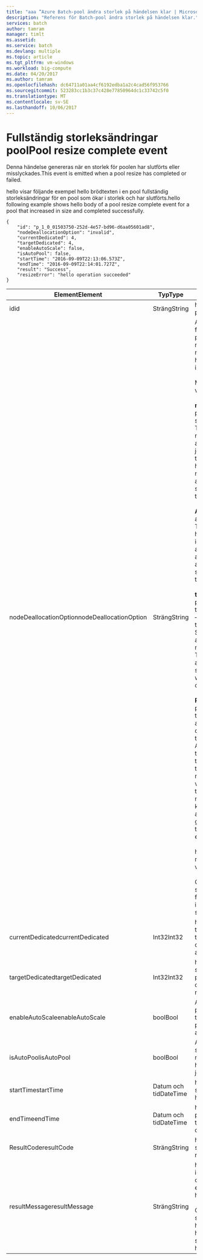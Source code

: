 ```yaml
---
title: "aaa ”Azure Batch-pool ändra storlek på händelsen klar | Microsoft Docs ”"
description: "Referens för Batch-pool ändra storlek på händelsen klar."
services: batch
author: tamram
manager: timlt
ms.assetid: 
ms.service: batch
ms.devlang: multiple
ms.topic: article
ms.tgt_pltfrm: vm-windows
ms.workload: big-compute
ms.date: 04/20/2017
ms.author: tamram
ms.openlocfilehash: dc64711a01aa4cf6192edba1a2c4cad56f953766
ms.sourcegitcommit: 523283cc1b3c37c428e77850964dc1c33742c5f0
ms.translationtype: MT
ms.contentlocale: sv-SE
ms.lasthandoff: 10/06/2017
---
```

# <a name="pool-resize-complete-event"></a><span data-ttu-id="6278a-103">Fullständig storleksändringar pool</span><span class="sxs-lookup"><span data-stu-id="6278a-103">Pool resize complete event</span></span>

 <span data-ttu-id="6278a-104">Denna händelse genereras när en storlek för poolen har slutförts eller misslyckades.</span><span class="sxs-lookup"><span data-stu-id="6278a-104">This event is emitted when a pool resize has completed or failed.</span></span>

 <span data-ttu-id="6278a-105">hello visar följande exempel hello brödtexten i en pool fullständig storleksändringar för en pool som ökar i storlek och har slutförts.</span><span class="sxs-lookup"><span data-stu-id="6278a-105">hello following example shows hello body of a pool resize complete event for a pool that increased in size and completed successfully.</span></span>

```
{
    "id": "p_1_0_01503750-252d-4e57-bd96-d6aa05601ad8",
    "nodeDeallocationOption": "invalid",
    "currentDedicated": 4,
    "targetDedicated": 4,
    "enableAutoScale": false,
    "isAutoPool": false,
    "startTime": "2016-09-09T22:13:06.573Z",
    "endTime": "2016-09-09T22:14:01.727Z",
    "result": "Success",
    "resizeError": "hello operation succeeded"
}
```

|<span data-ttu-id="6278a-106">Element</span><span class="sxs-lookup"><span data-stu-id="6278a-106">Element</span></span>|<span data-ttu-id="6278a-107">Typ</span><span class="sxs-lookup"><span data-stu-id="6278a-107">Type</span></span>|<span data-ttu-id="6278a-108">Anteckningar</span><span class="sxs-lookup"><span data-stu-id="6278a-108">Notes</span></span>|
|-------------|----------|-----------|
|<span data-ttu-id="6278a-109">id</span><span class="sxs-lookup"><span data-stu-id="6278a-109">id</span></span>|<span data-ttu-id="6278a-110">Sträng</span><span class="sxs-lookup"><span data-stu-id="6278a-110">String</span></span>|<span data-ttu-id="6278a-111">hello-id för hello poolen.</span><span class="sxs-lookup"><span data-stu-id="6278a-111">hello id of hello pool.</span></span>|
|<span data-ttu-id="6278a-112">nodeDeallocationOption</span><span class="sxs-lookup"><span data-stu-id="6278a-112">nodeDeallocationOption</span></span>|<span data-ttu-id="6278a-113">Sträng</span><span class="sxs-lookup"><span data-stu-id="6278a-113">String</span></span>|<span data-ttu-id="6278a-114">Anger om noder kan tas bort från poolen hello, om hello poolstorleken minskar.</span><span class="sxs-lookup"><span data-stu-id="6278a-114">Specifies when nodes may be removed from hello pool, if hello pool size is decreasing.</span></span><br /><br /> <span data-ttu-id="6278a-115">Möjliga värden:</span><span class="sxs-lookup"><span data-stu-id="6278a-115">Possible values are:</span></span><br /><br /> <span data-ttu-id="6278a-116">**meddelanden** – avsluta pågående aktiviteter och ställ dem i kö.</span><span class="sxs-lookup"><span data-stu-id="6278a-116">**requeue** – Terminate running tasks and requeue them.</span></span> <span data-ttu-id="6278a-117">hello aktiviteterna körs igen när jobbet hello är aktiverat.</span><span class="sxs-lookup"><span data-stu-id="6278a-117">hello tasks will run again when hello job is enabled.</span></span> <span data-ttu-id="6278a-118">Ta bort noder när aktiviteterna har avslutats.</span><span class="sxs-lookup"><span data-stu-id="6278a-118">Remove nodes as soon as tasks have been terminated.</span></span><br /><br /> <span data-ttu-id="6278a-119">**Avsluta** – avsluta pågående aktiviteter.</span><span class="sxs-lookup"><span data-stu-id="6278a-119">**terminate** – Terminate running tasks.</span></span> <span data-ttu-id="6278a-120">hello aktiviteter körs inte igen.</span><span class="sxs-lookup"><span data-stu-id="6278a-120">hello tasks will not run again.</span></span> <span data-ttu-id="6278a-121">Ta bort noder när aktiviteterna har avslutats.</span><span class="sxs-lookup"><span data-stu-id="6278a-121">Remove nodes as soon as tasks have been terminated.</span></span><br /><br /> <span data-ttu-id="6278a-122">**taskcompletion** – Tillåt pågående aktiviteter toocomplete.</span><span class="sxs-lookup"><span data-stu-id="6278a-122">**taskcompletion** – Allow currently running tasks toocomplete.</span></span> <span data-ttu-id="6278a-123">Schemalägg inga nya aktiviteter väntan.</span><span class="sxs-lookup"><span data-stu-id="6278a-123">Schedule no new tasks while waiting.</span></span> <span data-ttu-id="6278a-124">Ta bort noder när alla aktiviteter har slutförts.</span><span class="sxs-lookup"><span data-stu-id="6278a-124">Remove nodes when all tasks have completed.</span></span><br /><br /> <span data-ttu-id="6278a-125">**Retaineddata** - Låt pågående aktiviteter toocomplete och vänta tills alla aktivitets datakvarhållning punkter tooexpire.</span><span class="sxs-lookup"><span data-stu-id="6278a-125">**Retaineddata** -  Allow currently running tasks toocomplete, then wait for all task data retention periods tooexpire.</span></span> <span data-ttu-id="6278a-126">Schemalägg inga nya aktiviteter väntan.</span><span class="sxs-lookup"><span data-stu-id="6278a-126">Schedule no new tasks while waiting.</span></span> <span data-ttu-id="6278a-127">Ta bort noder när kvarhållningsperioder för alla aktivitet har upphört att gälla.</span><span class="sxs-lookup"><span data-stu-id="6278a-127">Remove nodes when all task retention periods have expired.</span></span><br /><br /> <span data-ttu-id="6278a-128">hello standardvärdet är meddelanden.</span><span class="sxs-lookup"><span data-stu-id="6278a-128">hello default value is requeue.</span></span><br /><br /> <span data-ttu-id="6278a-129">Om hello poolstorlek ökar sedan hello värdet för**ogiltigt**.</span><span class="sxs-lookup"><span data-stu-id="6278a-129">If hello pool size is increasing then hello value is set too**invalid**.</span></span>|
|<span data-ttu-id="6278a-130">currentDedicated</span><span class="sxs-lookup"><span data-stu-id="6278a-130">currentDedicated</span></span>|<span data-ttu-id="6278a-131">Int32</span><span class="sxs-lookup"><span data-stu-id="6278a-131">Int32</span></span>|<span data-ttu-id="6278a-132">hello antalet compute-noder tilldelade för närvarande toohello pool.</span><span class="sxs-lookup"><span data-stu-id="6278a-132">hello number of compute nodes currently assigned toohello pool.</span></span>|
|<span data-ttu-id="6278a-133">targetDedicated</span><span class="sxs-lookup"><span data-stu-id="6278a-133">targetDedicated</span></span>|<span data-ttu-id="6278a-134">Int32</span><span class="sxs-lookup"><span data-stu-id="6278a-134">Int32</span></span>|<span data-ttu-id="6278a-135">hello antal compute-noder som har begärts för hello poolen.</span><span class="sxs-lookup"><span data-stu-id="6278a-135">hello number of compute nodes that are requested for hello pool.</span></span>|
|<span data-ttu-id="6278a-136">enableAutoScale</span><span class="sxs-lookup"><span data-stu-id="6278a-136">enableAutoScale</span></span>|<span data-ttu-id="6278a-137">bool</span><span class="sxs-lookup"><span data-stu-id="6278a-137">Bool</span></span>|<span data-ttu-id="6278a-138">Anger om justerar hello poolstorlek automatiskt med tiden.</span><span class="sxs-lookup"><span data-stu-id="6278a-138">Specifies whether hello pool size automatically adjusts over time.</span></span>|
|<span data-ttu-id="6278a-139">isAutoPool</span><span class="sxs-lookup"><span data-stu-id="6278a-139">isAutoPool</span></span>|<span data-ttu-id="6278a-140">bool</span><span class="sxs-lookup"><span data-stu-id="6278a-140">Bool</span></span>|<span data-ttu-id="6278a-141">Anger om hello poolen har skapats via ett jobb AutoPool mekanism.</span><span class="sxs-lookup"><span data-stu-id="6278a-141">Specifies whether hello pool was created via a job's AutoPool mechanism.</span></span>|
|<span data-ttu-id="6278a-142">startTime</span><span class="sxs-lookup"><span data-stu-id="6278a-142">startTime</span></span>|<span data-ttu-id="6278a-143">Datum och tid</span><span class="sxs-lookup"><span data-stu-id="6278a-143">DateTime</span></span>|<span data-ttu-id="6278a-144">hello tid hello poolen ändra storlek på Starta.</span><span class="sxs-lookup"><span data-stu-id="6278a-144">hello time hello pool resize started.</span></span>|
|<span data-ttu-id="6278a-145">endTime</span><span class="sxs-lookup"><span data-stu-id="6278a-145">endTime</span></span>|<span data-ttu-id="6278a-146">Datum och tid</span><span class="sxs-lookup"><span data-stu-id="6278a-146">DateTime</span></span>|<span data-ttu-id="6278a-147">hello slutförts tid hello poolen ändra storlek på.</span><span class="sxs-lookup"><span data-stu-id="6278a-147">hello time hello pool resize completed.</span></span>|
|<span data-ttu-id="6278a-148">ResultCode</span><span class="sxs-lookup"><span data-stu-id="6278a-148">resultCode</span></span>|<span data-ttu-id="6278a-149">Sträng</span><span class="sxs-lookup"><span data-stu-id="6278a-149">String</span></span>|<span data-ttu-id="6278a-150">hello resultatet av hello storlek.</span><span class="sxs-lookup"><span data-stu-id="6278a-150">hello result of hello resize.</span></span>|
|<span data-ttu-id="6278a-151">resultMessage</span><span class="sxs-lookup"><span data-stu-id="6278a-151">resultMessage</span></span>|<span data-ttu-id="6278a-152">Sträng</span><span class="sxs-lookup"><span data-stu-id="6278a-152">String</span></span>|<span data-ttu-id="6278a-153">hello storleksändring fel innehåller hello information om hello resultat.</span><span class="sxs-lookup"><span data-stu-id="6278a-153">hello resize error includes hello details of hello result.</span></span><br /><br /> <span data-ttu-id="6278a-154">Om hello ändrar storlek på slutförts det tillstånd som hello åtgärden lyckades.</span><span class="sxs-lookup"><span data-stu-id="6278a-154">If hello resize completed successfully it states that hello operation succeeded.</span></span>|
